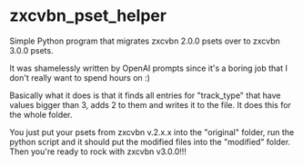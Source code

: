 # zxcvbn_pset_helper
Simple Python program that migrates zxcvbn 2.0.0 psets over to zxcvbn 3.0.0 psets.


It was shamelessly written by OpenAI prompts since it's a boring job that I don't really want to spend hours on :)

Basically what it does is that it finds all entries for "track_type" that have values bigger than 3, adds 2 to them and writes it to the file.
It does this for the whole folder.

You just put your psets from zxcvbn v.2.x.x into the "original" folder, run the python script and it should put the modified files into the "modified" folder.
Then you're ready to rock with zxcvbn v3.0.0!!! 

